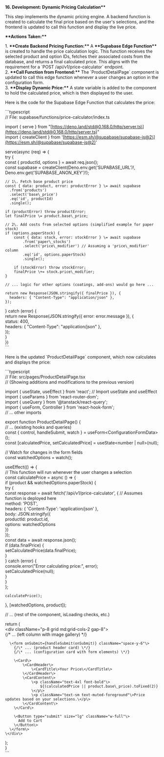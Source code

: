 **16\. Development: Dynamic Pricing Calculation\*\***

This step implements the dynamic pricing engine. A backend function is created to calculate the final price based on the user's selections, and the frontend is updated to call this function and display the live price.

**\*\*Actions Taken:\*\***

1\. **\*\*Create Backend Pricing Function:\*\*** A **\*\*Supabase Edge Function\*\*** is created to handle the price calculation logic. This function receives the selected product and option IDs, fetches their associated costs from the database, and returns a final calculated price. This aligns with the requirement for a \`POST /api/v1/price-calculator\` endpoint.  
2\. **\*\*Call Function from Frontend:\*\*** The \`ProductDetailPage\` component is updated to call this edge function whenever a user changes an option in the configuration form.  
3\. **\*\*Display Dynamic Price:\*\*** A state variable is added to the component to hold the calculated price, which is then displayed to the user.

Here is the code for the Supabase Edge Function that calculates the price:

\`\`\`typescript  
// File: supabase/functions/price-calculator/index.ts

import { serve } from "\[https://deno.land/std@0.168.0/http/server.ts\](https://deno.land/std@0.168.0/http/server.ts)"  
import { createClient } from '\[https://esm.sh/@supabase/supabase-js@2\](https://esm.sh/@supabase/supabase-js@2)'

serve(async (req) \=\> {  
 try {  
 const { productId, options } \= await req.json();  
 const supabase \= createClient(Deno.env.get('SUPABASE_URL')\!, Deno.env.get('SUPABASE_ANON_KEY')\!);

    // 1\. Fetch base product price
    const { data: product, error: productError } \= await supabase
      .from('products')
      .select('base\_price')
      .eq('id', productId)
      .single();

    if (productError) throw productError;
    let finalPrice \= product.base\_price;

    // 2\. Add costs from selected options (simplified example for paper stock)
    if (options.paperStock) {
        const { data: stock, error: stockError } \= await supabase
            .from('paper\_stocks')
            .select('price\_modifier') // Assuming a 'price\_modifier' column
            .eq('id', options.paperStock)
            .single();

        if (stockError) throw stockError;
        finalPrice \+= stock.price\_modifier;
    }

    // ... logic for other options (coatings, add-ons) would go here ...

    return new Response(JSON.stringify({ finalPrice }), {
      headers: { "Content-Type": "application/json" },
    });

} catch (error) {  
 return new Response(JSON.stringify({ error: error.message }), {  
 status: 400,  
 headers: { "Content-Type": "application/json" },  
 });  
 }  
})  
\`\`\`

Here is the updated \`ProductDetailPage\` component, which now calculates and displays the price:

\`\`\`typescript  
// File: src/pages/ProductDetailPage.tsx  
// (Showing additions and modifications to the previous version)

import { useState, useEffect } from 'react'; // Import useState and useEffect  
import { useParams } from 'react-router-dom';  
import { useQuery } from '@tanstack/react-query';  
import { useForm, Controller } from 'react-hook-form';  
// ... other imports

export function ProductDetailPage() {  
 // ... (existing hooks and queries)  
 const { control, handleSubmit, watch } \= useForm\<ConfigurationFormData\>();  
 const \[calculatedPrice, setCalculatedPrice\] \= useState\<number | null\>(null);

// Watch for changes in the form fields  
 const watchedOptions \= watch();

useEffect(() \=\> {  
 // This function will run whenever the user changes a selection  
 const calculatePrice \= async () \=\> {  
 if (product && watchedOptions.paperStock) {  
 try {  
 const response \= await fetch('/api/v1/price-calculator', { // Assumes function is deployed here  
 method: 'POST',  
 headers: { 'Content-Type': 'application/json' },  
 body: JSON.stringify({  
 productId: product.id,  
 options: watchedOptions  
 })  
 });  
 const data \= await response.json();  
 if (data.finalPrice) {  
 setCalculatedPrice(data.finalPrice);  
 }  
 } catch (error) {  
 console.error("Error calculating price:", error);  
 setCalculatedPrice(null);  
 }  
 }  
 };

    calculatePrice();

}, \[watchedOptions, product\]);

// ... (rest of the component, isLoading checks, etc.)

return (  
 \<div className="p-8 grid md:grid-cols-2 gap-8"\>  
 {/\* ... (left column with image gallery) \*/}

      \<form onSubmit={handleSubmit(onSubmit)} className="space-y-6"\>
        {/\* ... (product header card) \*/}
        {/\* ... (configuration card with form elements) \*/}

        \<Card\>
            \<CardHeader\>
                \<CardTitle\>Your Price\</CardTitle\>
            \</CardHeader\>
            \<CardContent\>
                \<p className="text-4xl font-bold"\>
                    ${(calculatedPrice || product.base\_price).toFixed(2)}
                \</p\>
                \<p className="text-sm text-muted-foreground"\>Price updates based on your selections.\</p\>
            \</CardContent\>
        \</Card\>

        \<Button type="submit" size="lg" className="w-full"\>
          Add to Cart
        \</Button\>
      \</form\>
    \</div\>

);  
}  
\`\`\`
